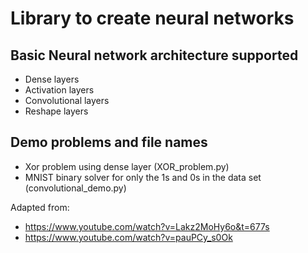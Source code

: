 # Library to create neural networks


## Basic Neural network architecture supported
- Dense layers
- Activation layers
- Convolutional layers
- Reshape layers

## Demo problems and file names
- Xor problem using dense layer (XOR_problem.py)
- MNIST binary solver for only the 1s and 0s in the data set (convolutional_demo.py)

Adapted from:
- https://www.youtube.com/watch?v=Lakz2MoHy6o&t=677s
- https://www.youtube.com/watch?v=pauPCy_s0Ok
